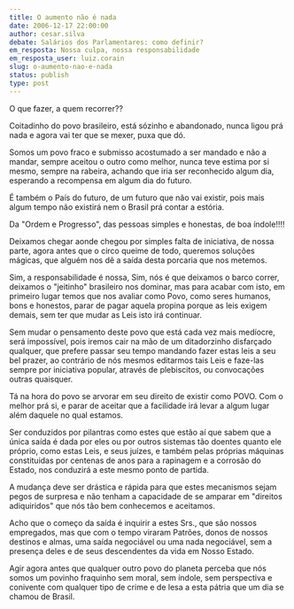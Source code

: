 ```yaml
---
title: O aumento não é nada
date: 2006-12-17 22:00:00
author: cesar.silva
debate: Salários dos Parlamentares: como definir?
em_resposta: Nossa culpa, nossa responsabilidade
em_resposta_user: luiz.corain
slug: o-aumento-nao-e-nada
status: publish 
type: post
---
```


O que fazer, a quem recorrer??  

  

Coitadinho do povo brasileiro, está sózinho e abandonado, nunca ligou prá nada e agora vai ter que se mexer, puxa que dó.  

Somos um povo fraco e submisso acostumado a ser mandado e não a mandar, sempre aceitou o outro como melhor, nunca teve estima por si mesmo, sempre na rabeira, achando que iria ser reconhecido algum dia, esperando a recompensa em algum dia do futuro.  

É também o País do futuro, de um futuro que não vai existir, pois mais algum tempo não existirá nem o Brasil prá contar a estória.  

Da "Ordem e Progresso", das pessoas simples e honestas, de boa índole!!!!  

Deixamos chegar aonde chegou por simples falta de iniciativa, de nossa parte, agora antes que o circo queime de todo, queremos soluções mágicas, que alguém nos dê a saída desta porcaria que nos metemos.  

Sim, a responsabilidade é nossa, Sim, nós é que deixamos o barco correr, deixamos o "jeitinho" brasileiro nos dominar, mas para acabar com isto, em primeiro lugar temos que nos avaliar como Povo, como seres humanos, bons e honestos, parar de pagar aquela propina porque as leis exigem demais, sem ter que mudar as Leis isto irá continuar.   

Sem mudar o pensamento deste povo que está cada vez mais medíocre, será impossível, pois iremos cair na mão de um ditadorzinho disfarçado qualquer, que prefere passar seu tempo mandando fazer estas leis a seu bel prazer, ao contrário de nós mesmos editarmos tais Leis e faze-las sempre por iniciativa popular, através de plebiscitos, ou convocações outras quaisquer.  

Tá na hora do povo se arvorar em seu direito de existir como POVO. Com o melhor prá si, e parar de aceitar que a facilidade irá levar a algum lugar além daquele no qual estamos.  

Ser conduzidos por pilantras como estes que estão aí que sabem que a única saída é dada por eles ou por outros sistemas tão doentes quanto ele próprio, como estas Leis, e seus juízes, e também pelas próprias máquinas constituidas por centenas de anos para a rapinagem e a corrosão do Estado, nos conduzirá a este mesmo ponto de partida.  

A mudança deve ser drástica e rápida para que estes mecanismos sejam pegos de surpresa e não tenham a capacidade de se amparar em "direitos adiquiridos" que nós tão bem conhecemos e aceitamos.  

Acho que o começo da saída é inquirir a estes Srs., que são nossos empregados, mas que com o tempo viraram Patrões, donos de nossos destinos e almas, uma saída negociável ou uma nada negociável, sem a presença deles e de seus descendentes da vida em Nosso Estado.  

Agir agora antes que qualquer outro povo do planeta perceba que nós somos um povinho fraquinho sem moral, sem índole, sem perspectiva e conivente com qualquer tipo de crime e de lesa a esta pátria que um dia se chamou de Brasil.
